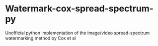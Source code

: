 # Watermark-cox-spread-spectrum-py
Unofficial python implementation of the image/video spread-spectrum watermarking method by Cox et al
